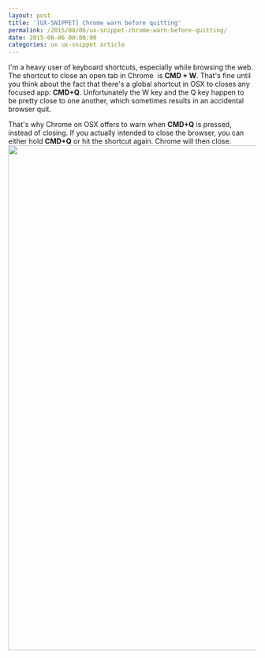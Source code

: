 ```yaml
---
layout: post
title: '[UX-SNIPPET] Chrome warn before quitting'
permalink: /2015/08/06/ux-snippet-chrome-warn-before-quitting/
date: 2015-08-06 00:00:00
categories: ux ux-snippet article
---
```


I'm a heavy user of keyboard shortcuts, especially while browsing the web. The shortcut to close an open tab in Chrome  is **CMD + W**. That's fine until you think about the fact that there's a global shortcut in OSX to closes any focused app: **CMD+Q**. Unfortunately the W key and the Q key happen to be pretty close to one another, which sometimes results in an accidental browser quit.

That's why Chrome on OSX offers to warn when **CMD+Q** is pressed, instead of closing. If you actually intended to close the browser, you can either hold **CMD+Q** or hit the shortcut again. Chrome will then close.
<img
  src="https://image.jimcdn.com/app/cms/image/transf/none/path/se42d1516dcb4082b/image/i19974188c2b20e6a/version/1438890201/image.jpg"
  width="934"
  height="1024"
 />
